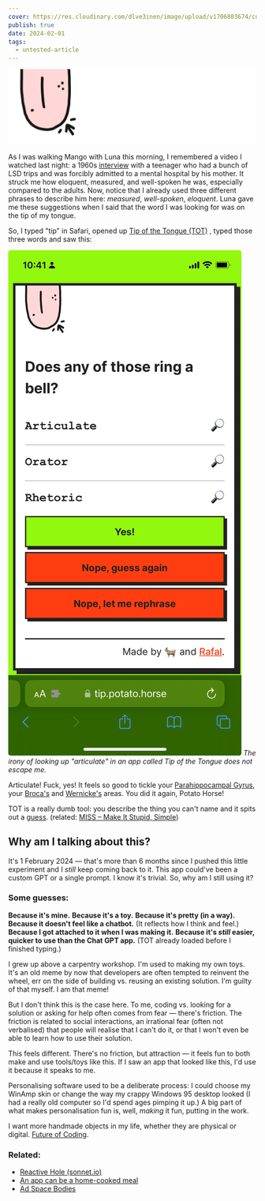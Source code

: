 ```yaml
---
cover: https://res.cloudinary.com/dlve3inen/image/upload/v1706803674/cover-tip_okocem.webp
publish: true
date: 2024-02-01
tags:
  - untested-article
---
```

![157](tongue-homemade.webp)

As I was walking Mango with Luna this morning, I remembered a video I watched last night: a 1960s [interview](https://www.youtube.com/watch?v=ouQB3CSn2YI) with a teenager who had a bunch of LSD trips and was forcibly admitted to a mental hospital by his mother. It struck me how eloquent, measured, and well-spoken he was, especially compared to the adults. Now, notice that I already used three different phrases to describe him here: *measured*, *well-spoken*, *eloquent*. Luna gave me these suggestions when I said that the word I was looking for was on the tip of my tongue.

So, I typed "tip" in Safari, opened up [Tip of the Tongue (TOT)](https://tip.potato.horse) , typed those three words and saw this:

![896](tip-shortcut-articulate.webp)
*The irony of looking up "articulate" in an app called Tip of the Tongue does not escape me.*

Articulate! Fuck, yes! It feels so good to tickle your [Parahippocampal Gyrus](<../Parahippocampal Gyrus>), your [Broca's](<../Broca's Area>) and [Wernicke's](<../Wernicke's Area>) areas. You did it again, Potato Horse!

TOT is a really dumb tool: you describe the thing you can't name and it spits out a [guess](https://twitter.com/rafalpast/status/1676517556159492097?s=20). (related: [MISS – Make It Stupid, Simple](<../MISS – Make It Stupid, Simple>))

## Why am I talking about this?

It's 1 February 2024 — that's more than 6 months since I pushed this little experiment and I *still* keep coming back to it. This app could've been a custom GPT or a single prompt. I know it's trivial. So, why am I still using it?

### Some guesses:

**Because it's mine.**
**Because it's a toy.**
**Because it's pretty (in a way).**
**Because it doesn't feel like a chatbot.**
(It reflects how I think and feel.)
**Because I got attached to it when I was making it.**
**Because it's *still* easier, quicker to use than the Chat GPT app.** 
(TOT already loaded before I finished typing.)

I grew up above a carpentry workshop. I'm used to making my own toys. It's an old meme by now that developers are often tempted to reinvent the wheel, err on the side of building vs. reusing an existing solution. I'm guilty of that myself. I am that meme! 

But I don't think this is the case here. To me, coding vs. looking for a solution or asking for help often comes from fear — there's friction. The friction is related to social interactions, an irrational fear (often not verbalised) that people will realise that I can't do it, or that I won't even be able to learn how to use their solution. 

This feels different. There's no friction, but attraction — it feels fun to both make and use tools/toys like this. If I saw an app that looked like this, I'd use it because it speaks to me.

Personalising software used to be a deliberate process: I could choose my WinAmp skin or change the way my crappy Windows 95 desktop looked (I had a really old computer so I'd spend ages pimping it up.) A big part of what makes personalisation fun is, well, *making* it fun, putting in the work. 

I want more handmade objects in my life, whether they are physical or digital. [Future of Coding](<../Future of Coding>).


### Related:

- [Reactive Hole (sonnet.io)](https://sonnet.io/posts/reactive-hole/)
- [An app can be a home-cooked meal](https://www.robinsloan.com/notes/home-cooked-app/)
- [Ad Space Bodies](<../Ad Space Bodies>)



